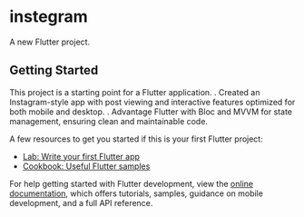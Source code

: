 # instegram

A new Flutter project.

## Getting Started

This project is a starting point for a Flutter application.
. Created an Instagram-style app with post viewing and interactive features optimized for both  mobile and desktop.
. Advantage  Flutter with Bloc and MVVM for state management, ensuring clean and maintainable code.

A few resources to get you started if this is your first Flutter project:

- [Lab: Write your first Flutter app](https://docs.flutter.dev/get-started/codelab)
- [Cookbook: Useful Flutter samples](https://docs.flutter.dev/cookbook)

For help getting started with Flutter development, view the
[online documentation](https://docs.flutter.dev/), which offers tutorials,
samples, guidance on mobile development, and a full API reference.
